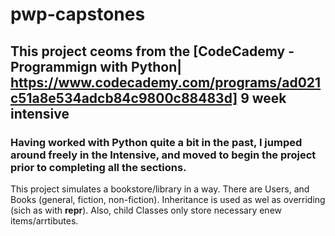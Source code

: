 # pwp-capstones

## This project ceoms from the [CodeCademy - Programmign with Python| https://www.codecademy.com/programs/ad021c51a8e534adcb84c9800c88483d] 9 week intensive

### Having worked with Python quite a bit in the past, I jumped around freely in the Intensive, and moved to begin the project prior to completing all the sections.
This project simulates a bookstore/library  in a way. There are Users, and Books (general, fiction, non-fiction).
Inheritance is used as wel as overriding (sich as with __repr__). Also, child Classes only store necessary enew items/arrtibutes.
